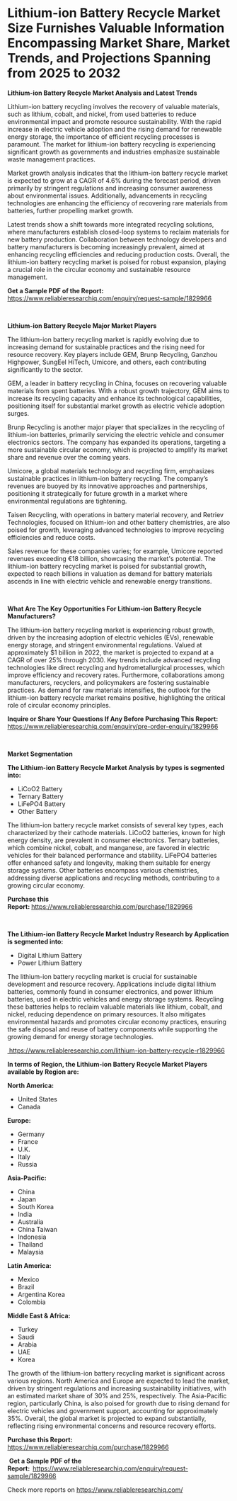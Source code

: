 <p><h1>Lithium-ion Battery Recycle Market Size Furnishes Valuable Information Encompassing Market Share, Market Trends, and Projections Spanning from 2025 to 2032</h1></p><p><strong>Lithium-ion Battery Recycle Market Analysis and Latest Trends</strong></p>
<p><p>Lithium-ion battery recycling involves the recovery of valuable materials, such as lithium, cobalt, and nickel, from used batteries to reduce environmental impact and promote resource sustainability. With the rapid increase in electric vehicle adoption and the rising demand for renewable energy storage, the importance of efficient recycling processes is paramount. The market for lithium-ion battery recycling is experiencing significant growth as governments and industries emphasize sustainable waste management practices.</p><p>Market growth analysis indicates that the lithium-ion battery recycle market is expected to grow at a CAGR of 4.6% during the forecast period, driven primarily by stringent regulations and increasing consumer awareness about environmental issues. Additionally, advancements in recycling technologies are enhancing the efficiency of recovering rare materials from batteries, further propelling market growth. </p><p>Latest trends show a shift towards more integrated recycling solutions, where manufacturers establish closed-loop systems to reclaim materials for new battery production. Collaboration between technology developers and battery manufacturers is becoming increasingly prevalent, aimed at enhancing recycling efficiencies and reducing production costs. Overall, the lithium-ion battery recycling market is poised for robust expansion, playing a crucial role in the circular economy and sustainable resource management.</p></p>
<p><strong>Get a Sample PDF of the Report:&nbsp;</strong> <a href="https://www.reliableresearchiq.com/enquiry/request-sample/1829966?utm_campaign=2439&utm_medium=2&utm_source=Github&utm_content=ia&utm_term=14022025&utm_id=lithium-ion-battery-recycle">https://www.reliableresearchiq.com/enquiry/request-sample/1829966</a></p>
<p>&nbsp;</p>
<p><strong>Lithium-ion Battery Recycle Major Market Players</strong></p>
<p><p>The lithium-ion battery recycling market is rapidly evolving due to increasing demand for sustainable practices and the rising need for resource recovery. Key players include GEM, Brunp Recycling, Ganzhou Highpower, SungEel HiTech, Umicore, and others, each contributing significantly to the sector.</p><p>GEM, a leader in battery recycling in China, focuses on recovering valuable materials from spent batteries. With a robust growth trajectory, GEM aims to increase its recycling capacity and enhance its technological capabilities, positioning itself for substantial market growth as electric vehicle adoption surges.</p><p>Brunp Recycling is another major player that specializes in the recycling of lithium-ion batteries, primarily servicing the electric vehicle and consumer electronics sectors. The company has expanded its operations, targeting a more sustainable circular economy, which is projected to amplify its market share and revenue over the coming years.</p><p>Umicore, a global materials technology and recycling firm, emphasizes sustainable practices in lithium-ion battery recycling. The company’s revenues are buoyed by its innovative approaches and partnerships, positioning it strategically for future growth in a market where environmental regulations are tightening.</p><p>Taisen Recycling, with operations in battery material recovery, and Retriev Technologies, focused on lithium-ion and other battery chemistries, are also poised for growth, leveraging advanced technologies to improve recycling efficiencies and reduce costs.</p><p>Sales revenue for these companies varies; for example, Umicore reported revenues exceeding €18 billion, showcasing the market's potential. The lithium-ion battery recycling market is poised for substantial growth, expected to reach billions in valuation as demand for battery materials ascends in line with electric vehicle and renewable energy transitions.</p></p>
<p>&nbsp;</p>
<p><strong>What Are The Key Opportunities For Lithium-ion Battery Recycle Manufacturers?</strong></p>
<p><p>The lithium-ion battery recycling market is experiencing robust growth, driven by the increasing adoption of electric vehicles (EVs), renewable energy storage, and stringent environmental regulations. Valued at approximately $1 billion in 2022, the market is projected to expand at a CAGR of over 25% through 2030. Key trends include advanced recycling technologies like direct recycling and hydrometallurgical processes, which improve efficiency and recovery rates. Furthermore, collaborations among manufacturers, recyclers, and policymakers are fostering sustainable practices. As demand for raw materials intensifies, the outlook for the lithium-ion battery recycle market remains positive, highlighting the critical role of circular economy principles.</p></p>
<p><strong>Inquire or Share Your Questions If Any Before Purchasing This Report:</strong> <a href="https://www.reliableresearchiq.com/enquiry/pre-order-enquiry/1829966?utm_campaign=2439&utm_medium=2&utm_source=Github&utm_content=ia&utm_term=14022025&utm_id=lithium-ion-battery-recycle">https://www.reliableresearchiq.com/enquiry/pre-order-enquiry/1829966</a></p>
<p>&nbsp;</p>
<p><strong>Market Segmentation</strong></p>
<p><strong>The Lithium-ion Battery Recycle Market Analysis by types is segmented into:</strong></p>
<p><ul><li>LiCoO2 Battery</li><li>Ternary Battery</li><li>LiFePO4 Battery</li><li>Other Battery</li></ul></p>
<p><p>The lithium-ion battery recycle market consists of several key types, each characterized by their cathode materials. LiCoO2 batteries, known for high energy density, are prevalent in consumer electronics. Ternary batteries, which combine nickel, cobalt, and manganese, are favored in electric vehicles for their balanced performance and stability. LiFePO4 batteries offer enhanced safety and longevity, making them suitable for energy storage systems. Other batteries encompass various chemistries, addressing diverse applications and recycling methods, contributing to a growing circular economy.</p></p>
<p><strong>Purchase this Report:&nbsp;</strong><a href="https://www.reliableresearchiq.com/purchase/1829966?utm_campaign=2439&utm_medium=2&utm_source=Github&utm_content=ia&utm_term=14022025&utm_id=lithium-ion-battery-recycle">https://www.reliableresearchiq.com/purchase/1829966</a></p>
<p>&nbsp;</p>
<p><strong>The Lithium-ion Battery Recycle Market Industry Research by Application is segmented into:</strong></p>
<p><ul><li>Digital Lithium Battery</li><li>Power Lithium Battery</li></ul></p>
<p><p>The lithium-ion battery recycling market is crucial for sustainable development and resource recovery. Applications include digital lithium batteries, commonly found in consumer electronics, and power lithium batteries, used in electric vehicles and energy storage systems. Recycling these batteries helps to reclaim valuable materials like lithium, cobalt, and nickel, reducing dependence on primary resources. It also mitigates environmental hazards and promotes circular economy practices, ensuring the safe disposal and reuse of battery components while supporting the growing demand for energy storage technologies.</p></p>
<p><a href="https://www.reliableresearchiq.com/lithium-ion-battery-recycle-r1829966?utm_campaign=2439&utm_medium=2&utm_source=Github&utm_content=ia&utm_term=14022025&utm_id=lithium-ion-battery-recycle">&nbsp;https://www.reliableresearchiq.com/lithium-ion-battery-recycle-r1829966</a></p>
<p><strong>In terms of Region, the Lithium-ion Battery Recycle Market Players available by Region are:</strong></p>
<p>
    <p> <strong> North America: </strong>
        <ul>
            <li>United States</li>
            <li>Canada</li>
        </ul>
        </p> 
    <p> <strong> Europe: </strong>
        <ul>
            <li>Germany</li>
            <li>France</li>
            <li>U.K.</li>
            <li>Italy</li>
            <li>Russia</li>
        </ul>
        </p> 
    <p> <strong> Asia-Pacific: </strong>
        <ul>
            <li>China</li>
            <li>Japan</li>
            <li>South Korea</li>
            <li>India</li>
            <li>Australia</li>
            <li>China Taiwan</li>
            <li>Indonesia</li>
            <li>Thailand</li>
            <li>Malaysia</li>
        </ul>
        </p> 
    <p> <strong> Latin America: </strong>
        <ul>
            <li>Mexico</li>
            <li>Brazil</li>
            <li>Argentina Korea</li>
            <li>Colombia</li>
        </ul>
        </p> 
    <p> <strong> Middle East & Africa: </strong>
        <ul>
            <li>Turkey</li>
            <li>Saudi</li>
            <li>Arabia</li>
            <li>UAE</li>
            <li>Korea</li>
        </ul>
    </p>
    </p>
<p><p>The growth of the lithium-ion battery recycling market is significant across various regions. North America and Europe are expected to lead the market, driven by stringent regulations and increasing sustainability initiatives, with an estimated market share of 30% and 25%, respectively. The Asia-Pacific region, particularly China, is also poised for growth due to rising demand for electric vehicles and government support, accounting for approximately 35%. Overall, the global market is projected to expand substantially, reflecting rising environmental concerns and resource recovery efforts.</p></p>
<p><strong>Purchase this Report: </strong><a href="https://www.reliableresearchiq.com/purchase/1829966?utm_campaign=2439&utm_medium=2&utm_source=Github&utm_content=ia&utm_term=14022025&utm_id=lithium-ion-battery-recycle">https://www.reliableresearchiq.com/purchase/1829966</a></p>
<p>&nbsp;<strong>Get a Sample PDF of the Report:&nbsp;&nbsp;</strong><a href="https://www.reliableresearchiq.com/enquiry/request-sample/1829966?utm_campaign=2439&utm_medium=2&utm_source=Github&utm_content=ia&utm_term=14022025&utm_id=lithium-ion-battery-recycle">https://www.reliableresearchiq.com/enquiry/request-sample/1829966</a></p>
<p><strong></strong></p>
<p>Check more reports on <a href="https://www.reliableresearchiq.com/?utm_campaign=2439&utm_medium=2&utm_source=Github&utm_content=ia&utm_term=14022025&utm_id=lithium-ion-battery-recycle">https://www.reliableresearchiq.com/</a></p>